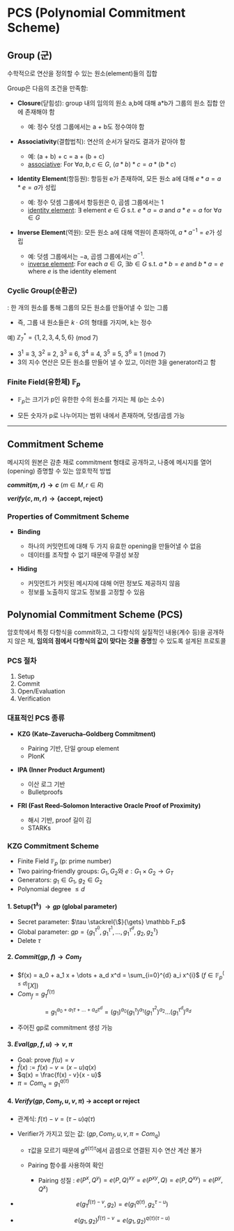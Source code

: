 # PCS (Polynomial Commitment Scheme)

## Group (군)
수학적으로 연산을 정의할 수 있는 원소(element)들의 집합

Group은 다음의 조건을 만족함:

- **Closure**(닫힘성): group 내의 임의의 원소 a,b에 대해 a*b가 그룹의 원소 집합 안에 존재해야 함

    - 예: 정수 덧셈 그룹에서는 a + b도 정수여야 함

- **Associativity**(결합법칙): 연산의 순서가 달라도 결과가 같아야 함
    - 예: (a + b) + c = a + (b + c)
    - [associative](https://en.wikipedia.org/wiki/Associative_property): For $\forall a, b, c \in G$, $(a * b) * c = a * (b * c)$

- **Identity Element**(항등원): 항등원 e가 존재하여, 모든 원소 a에 대해 $e * a = a * e = a$가 성립
    - 예: 정수 덧셈 그룹에서 항등원은 0, 곱셈 그룹에서는 1
    - [identity element](https://en.wikipedia.org/wiki/Identity_element): $\exists$ element $e \in G$ s.t. $e * a = a$ and $a * e = a$ for $\forall a \in G$

- **Inverse Element**(역원): 모든 원소 a에 대해 역원이 존재하여, $a * a^{-1} = e$가 성립
    - 예: 덧셈 그룹에서는 −a, 곱셈 그룹에서는 $a^{-1}$.
    - [inverse element](https://en.wikipedia.org/wiki/Inverse_element): For each $a \in G$, $\exists  b \in G$ s.t. $a * b = e$ and $b * a = e$ where $e$ is the identity element


### Cyclic Group(순환군)

: 한 개의 원소를 통해 그룹의 모든 원소를 만들어낼 수 있는 그룹

- 즉, 그룹 내 원소들은 $k \cdot G$의 형태를 가지며, k는 정수

예) $\mathbb Z_7^{*} = \{1,2,3,4,5,6\}$ (mod 7)

- $3^1\equiv3$, $3^2\equiv2$, $3^3\equiv6$, $3^4\equiv4$, $3^5\equiv5$, $3^6\equiv1$ $(\text{mod } 7)$
- 3의 지수 연산은 모든 원소를 만들어 낼 수 있고, 이러한 3을 generator라고 함

### Finite Field(유한체) $\mathbb{F}_p$

- $\mathbb{F}_p$는 크기가 p인 유한한 수의 원소를 가지는 체 (p는 소수)

- 모든 숫자가 p로 나누어지는 범위 내에서 존재하며, 덧셈/곱셈 가능


---

## Commitment Scheme

메시지의 원본은 감춘 채로 commitment 형태로 공개하고, 나중에 메시지를 열어(opening) 증명할 수 있는 암호학적 방법

**$commit(m,r) \rightarrow c$** $(m \in M, r \in R)$

**$verify(c,m,r) \rightarrow \{\text{accept},\text{reject}\}$**

### Properties of Commitment Scheme

- **Binding**
    - 하나의 커밋먼트에 대해 두 가지 유효한 opening을 만들어낼 수 없음
    - 데이터를 조작할 수 없기 때문에 무결성 보장

- **Hiding**
    - 커밋먼트가 커밋된 메시지에 대해 어떤 정보도 제공하지 않음
    - 정보를 노출하지 않고도 정보를 고정할 수 있음

## Polynomial Commitment Scheme (PCS)

암호학에서 특정 다항식을 commit하고, 그 다항식의 실질적인 내용(계수 등)을 공개하지 않은 채, **임의의 점에서 다항식의 값이 맞다는 것을 증명**할 수 있도록 설계된 프로토콜

### PCS 절차
1. Setup  
2. Commit  
3. Open/Evaluation  
4. Verification  

### 대표적인 PCS 종류
- **KZG (Kate–Zaverucha–Goldberg Commitment)**
    - Pairing 기반, 단일 group element
    - PlonK

- **IPA (Inner Product Argument)**
    - 이산 로그 기반
    - Bulletproofs

- **FRI (Fast Reed–Solomon Interactive Oracle Proof of Proximity)**
    - 해시 기반, proof 길이 김
    - STARKs

### KZG Commitment Scheme

- Finite Field $\mathbb F_p$ (p: prime number)
- Two pairing‑friendly groups: $G_1, G_2$와 $e: G_1 \times G_2 \to G_T$
- Generators: $g_1 \in G_1$, $g_2 \in G_2$
- Polynomial degree $\le d$

#### 1. Setup($1^{\lambda}$) $\rightarrow gp$ (global parameter)
- Secret parameter: $\tau \stackrel{\$}{\gets} \mathbb F_p$
- Global parameter: $gp = \bigl\{g_1^{\tau^0}, g_1^{\tau^1}, \dots, g_1^{\tau^{d}}, g_2, g_2^{\tau} \bigr\}$
- Delete $\tau$

#### 2. $Commit(gp, f) \rightarrow Com_f$
- $f(x) = a_0 + a_1 x + \dots + a_d x^d = \sum_{i=0}^{d} a_i x^{i}$ ($f \in \mathbb F_p^{(\le d)}[X]$)
- $Com_f = g_1^{f(\tau)}$ 

$$= g_1^{a_0 + a_1\tau + \dots + a_d\tau^{d}} 
= (g_1)^{a_0}(g_1^{\tau})^{a_1} (g_1^{\tau^{2}})^{a_2} \dots (g_1^{\tau^{d}})^{a_d}$$

- 주어진 gp로 commitment 생성 가능

#### 3. $Eval(gp, f, u) \rightarrow v, \pi$
- Goal: prove $f(u)= v$
- $\widehat f(x) := f(x) - v = (x - u)q(x)$
- $q(x) = \frac{f(x) - v}{x - u}$
- $\pi = Com_q = g_1^{q(\tau)}$

#### 4. $Verify(gp, Com_f, u, v, \pi)$ $\rightarrow$ accept or reject
- 관계식: $f(\tau) - v = (\tau - u)q(\tau)$
- Verifier가 가지고 있는 값: $(gp, Com_f, u, v, \pi = Com_q)$

    - $\tau$값을 모르기 때문에 $g^{q(\tau)\tau}$에서 곱셈으로 연결된 지수 연산 계산 불가
    - Pairing 함수를 사용하여 확인

        - Pairing 성질 : $e(P^x, Q^y) = e(P,Q)^{xy} = e(P^{xy}, Q) = e(P, Q^{xy}) = e(P^y, Q^x)$


- $$e\bigl(g_1^{f(\tau)-v}, g_2\bigr) = e\bigl(g_1^{q(\tau)}, g_2^{\tau-u}\bigr)$$
- $$e(g_1,g_2)^{f(\tau)-v} = e(g_1,g_2)^{q(\tau)(\tau - u)}$$
